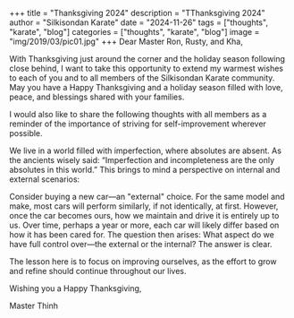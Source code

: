 +++
title = "Thanksgiving 2024"
description = "TThanksgiving 2024"
author = "Silkisondan Karate"
date = "2024-11-26"
tags = ["thoughts", "karate", "blog"]
categories = ["thoughts", "karate", "blog"]
image = "img/2019/03/pic01.jpg"
+++
Dear Master Ron, Rusty, and Kha,

With Thanksgiving just around the corner and the holiday season following close behind, I want to take this opportunity to extend my warmest wishes to each of you and to all members of the Silkisondan Karate community. May you have a Happy Thanksgiving and a holiday season filled with love, peace, and blessings shared with your families.

I would also like to share the following thoughts with all members as a reminder of the importance of striving for self-improvement wherever possible.

We live in a world filled with imperfection, where absolutes are absent. As the ancients wisely said: “Imperfection and incompleteness are the only absolutes in this world.” This brings to mind a perspective on internal and external scenarios:

Consider buying a new car—an "external" choice. For the same model and make, most cars will perform similarly, if not identically, at first. However, once the car becomes ours, how we maintain and drive it is entirely up to us. Over time, perhaps a year or more, each car will likely differ based on how it has been cared for. The question then arises: What aspect do we have full control over—the external or the internal? The answer is clear.

The lesson here is to focus on improving ourselves, as the effort to grow and refine should continue throughout our lives.

Wishing you a Happy Thanksgiving,

Master Thinh


